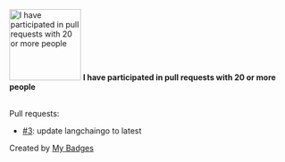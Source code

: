 <img src="https://my-badges.github.io/my-badges/pr-collaboration-20.png" alt="I have participated in pull requests with 20 or more people" title="I have participated in pull requests with 20 or more people" width="128">
<strong>I have participated in pull requests with 20 or more people</strong>
<br><br>

Pull requests:

- <a href="https://github.com/kubeagi/langchaingo/pull/3">#3</a>: update langchaingo to latest


Created by <a href="https://github.com/my-badges/my-badges">My Badges</a>